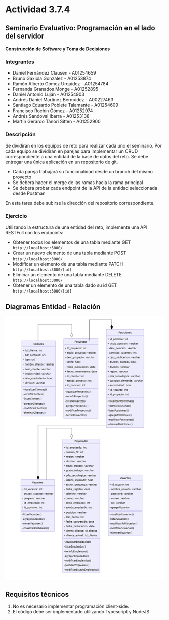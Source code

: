 # Actividad 3.7.4
## Seminario Evaluativo: Programación en el lado del servidor
#### Construcción de Software y Toma de Decisiones 

### Integrantes 

- Daniel Fernández Clausen - A01254659
- Bruno Gaxiola González - A01253874
- Ramón Alberto Gómez Urquídez - A01254784
- Fernanda Granados Monge - A01252895
- Daniel Antonio Luján - A01254903
- Andrés Daniel Martínez Bermúdez - A00227463
- Santiago Eduardo Poblete Talamante - A01254609
- Francisco Rochín Gómez - A01252974
- Andrés Sandoval Ibarra - A01253138
- Martín Gerardo Tánori Sitten - A01252900

### Descripción

Se dividirán en los equipos de reto para realizar cada uno el seminario.
Por cada equipo se dividirán en parejas para implementar un CRUD correspondiente a una entidad de la base de datos del reto.
Se debe entregar una única aplicación en un repositorio de git.

- Cada pareja trabajará su funcionalidad desde un branch del mismo proyecto
- Se deberá hacer el merge de las ramas hacia la rama principal
- Se deberá probar cada endpoint de la API de la entidad seleccionada desde Postman

En esta tarea debe subirse la dirección del repositorio correspondiente.

### Ejercicio 
Utilizando la estructura de una entidad del reto, implemente una API RESTFull con los endpoints:
- Obtener todos los elementos de una tabla mediante GET `http://localhost:3000/`
- Crear un nuevo elemento de una tabla mediante POST `http://localhost:3000/`
- Modificar un elemento de una tabla mediante PATCH `http://localhost:3000/[id]`
- Eliminar un elemento de una tabla mediante DELETE `http://localhost:3000/`
- Obtener un elemento de una tabla dado su id GET `http://localhost:3000/[id]`

## Diagramas Entidad - Relación 

![Diagrama Entidad - Relación](./src/resources/img/diagrams.png)
## Requisitos técnicos

1. No es necesario implementar programación client-side.
2. El código debe ser implementado utilizando Typescript y NodeJS

